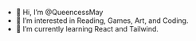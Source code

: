 - 👋 Hi, I’m @QueencessMay
- 👀 I’m interested in Reading, Games, Art, and Coding. 
- 🌱 I’m currently learning React and Tailwind.

<!---
QueencessMay/QueencessMay is a ✨ special ✨ repository because its `README.md` (this file) appears on your GitHub profile.
You can click the Preview link to take a look at your changes.
--->
